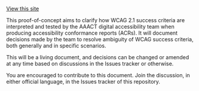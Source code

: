 [View this site](https://aaact-aatia.github.io/wcag-decisions/)

This proof-of-concept aims to clarify how WCAG 2.1 success criteria are interpreted and tested by the AAACT digital accessibility team when producing accessibility conformance reports (ACRs). It will document decisions made by the team to resolve ambiguity of WCAG success criteria, both generally and in specific scenarios.

This will be a living document, and decisions can be changed or amended at any time based on discussions in the Issues tracker or otherwise.

You are encouraged to contribute to this document. Join the discussion, in either official language, in the Issues tracker of this repository.
